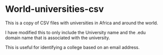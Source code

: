 World-universities-csv
======================
This is a copy of CSV files with universities in Africa and around the world.

I have modified this to only include the University name and the .edu domain name that is associated with the university.  

This is useful for identifying a college based on an email address.


